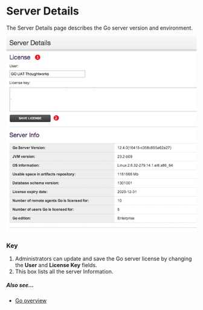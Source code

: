 # Server Details

The Server Details page describes the Go server version and environment.

![Server Details Page](../resources/images/cruise/ServerDetails.png)

### Key

1.  Administrators can update and save the Go server license by changing the **User** and **License Key** fields.
2.  This box lists all the server Information.

##### Also see...

-   [Go overview](../introduction/index.md)